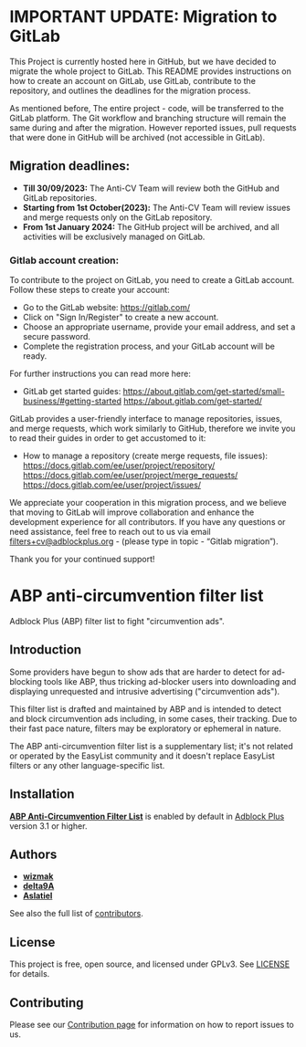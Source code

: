 # IMPORTANT UPDATE: Migration to GitLab

This Project is currently hosted here in GitHub, but we have decided to migrate the whole project to GitLab. This README provides instructions on how to create an account on GitLab, use GitLab, contribute to the repository, and outlines the deadlines for the migration process.

As mentioned before, The entire project - code, will be transferred to the GitLab platform. The Git workflow and branching structure will remain the same during and after the migration. However reported issues, pull requests that were done in GitHub will be archived (not accessible in GitLab).

## Migration deadlines:

* __Till 30/09/2023:__ The Anti-CV Team will review both the GitHub and GitLab repositories.
* __Starting from 1st October(2023):__ The Anti-CV Team will review issues and merge requests only on the GitLab repository.
* __From 1st January 2024:__ The GitHub project will be archived, and all activities will be exclusively managed on GitLab.

### Gitlab account creation:

To contribute to the project on GitLab, you need to create a GitLab account. Follow these steps to create your account:

- Go to the GitLab website: https://gitlab.com/
- Click on "Sign In/Register" to create a new account.
- Choose an appropriate username, provide your email address, and set a secure password.
- Complete the registration process, and your GitLab account will be ready.

For further instructions you can read more here:
- GitLab get started guides:
https://about.gitlab.com/get-started/small-business/#getting-started
https://about.gitlab.com/get-started/

GitLab provides a user-friendly interface to manage repositories, issues, and merge requests, which work similarly to GitHub, therefore we invite you to read their guides in order to get accustomed to it:
- How to manage a repository (create merge requests, file issues):
https://docs.gitlab.com/ee/user/project/repository/
https://docs.gitlab.com/ee/user/project/merge_requests/
https://docs.gitlab.com/ee/user/project/issues/

We appreciate your cooperation in this migration process, and we believe that moving to GitLab will improve collaboration and enhance the development experience for all contributors. If you have any questions or need assistance, feel free to reach out to us via email filters+cv@adblockplus.org  - (please type in topic - “Gitlab migration”).

Thank you for your continued support!


# ABP anti-circumvention filter list

Adblock Plus (ABP) filter list to fight "circumvention ads".

## Introduction

Some providers have begun to show ads that are harder to detect for ad-blocking tools like ABP, thus tricking ad-blocker users into downloading and displaying unrequested and intrusive advertising ("circumvention ads").

This filter list is drafted and maintained by ABP and is intended to detect and block circumvention ads including, in some cases, their tracking. Due to their fast pace nature, filters may be exploratory or ephemeral in nature.

The ABP anti-circumvention filter list is a supplementary list; it's not related or operated by the EasyList community and it doesn't replace EasyList filters or any other language-specific list.

## Installation

[**ABP Anti-Circumvention Filter List**](https://easylist-downloads.adblockplus.org/abp-filters-anti-cv.txt) is enabled by default in [Adblock Plus](https://adblockplus.org/) version 3.1 or higher.

## Authors

* [**wizmak**](https://github.com/wizmak)
* [**delta9A**](https://github.com/delta9A)
* [**Aslatiel**](https://github.com/Aslatiel)

See also the full list of [contributors](https://github.com/abp-filters/abp-filters-anti-cv/graphs/contributors).

## License

This project is free, open source, and licensed under GPLv3. See [LICENSE](https://github.com/abp-filters/abp-filters-anti-cv/blob/master/LICENSE) for details.

## Contributing

Please see our [Contribution page](https://github.com/abp-filters/abp-filters-anti-cv/blob/master/CONTRIBUTING.md) for information on how to report issues to us.
